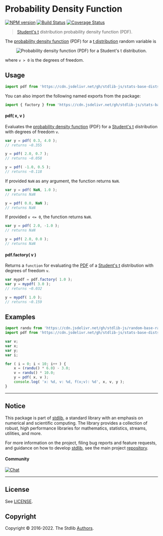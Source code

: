<!--

@license Apache-2.0

Copyright (c) 2018 The Stdlib Authors.

Licensed under the Apache License, Version 2.0 (the "License");
you may not use this file except in compliance with the License.
You may obtain a copy of the License at

   http://www.apache.org/licenses/LICENSE-2.0

Unless required by applicable law or agreed to in writing, software
distributed under the License is distributed on an "AS IS" BASIS,
WITHOUT WARRANTIES OR CONDITIONS OF ANY KIND, either express or implied.
See the License for the specific language governing permissions and
limitations under the License.

-->

# Probability Density Function

[![NPM version][npm-image]][npm-url] [![Build Status][test-image]][test-url] [![Coverage Status][coverage-image]][coverage-url] <!-- [![dependencies][dependencies-image]][dependencies-url] -->

> [Student's t][t-distribution] distribution probability density function (PDF).

<section class="intro">

The [probability density function][pdf] (PDF) for a [t distribution][t-distribution] random variable is

<!-- <equation class="equation" label="eq:t_pdf" align="center" raw="\frac{1} {\sqrt{\nu}\,B\left( \tfrac{1}{2}, \tfrac{\nu}{2} \right )} \left(1+\frac{x^2}{\nu} \right)^{-\frac{\nu+1}{2}}" alt="Probability density function (PDF) for a Student's t distribution."> -->

<div class="equation" align="center" data-raw-text="\frac{1} {\sqrt{\nu}\,B\left( \tfrac{1}{2}, \tfrac{\nu}{2} \right )} \left(1+\frac{x^2}{\nu} \right)^{-\frac{\nu+1}{2}}" data-equation="eq:t_pdf">
    <img src="https://cdn.jsdelivr.net/gh/stdlib-js/stdlib@591cf9d5c3a0cd3c1ceec961e5c49d73a68374cb/lib/node_modules/@stdlib/stats/base/dists/t/pdf/docs/img/equation_t_pdf.svg" alt="Probability density function (PDF) for a Student's t distribution.">
    <br>
</div>

<!-- </equation> -->

where `v > 0` is the degrees of freedom.

</section>

<!-- /.intro -->



<section class="usage">

## Usage

```javascript
import pdf from 'https://cdn.jsdelivr.net/gh/stdlib-js/stats-base-dists-t-pdf@deno/mod.js';
```

You can also import the following named exports from the package:

```javascript
import { factory } from 'https://cdn.jsdelivr.net/gh/stdlib-js/stats-base-dists-t-pdf@deno/mod.js';
```

#### pdf( x, v )

Evaluates the [probability density function][pdf] (PDF) for a [Student's t][t-distribution] distribution with degrees of freedom `v`.

```javascript
var y = pdf( 0.3, 4.0 );
// returns ~0.355

y = pdf( 2.0, 0.7 );
// returns ~0.058

y = pdf( -1.0, 0.5 );
// returns ~0.118
```

If provided `NaN` as any argument, the function returns `NaN`.

```javascript
var y = pdf( NaN, 1.0 );
// returns NaN

y = pdf( 0.0, NaN );
// returns NaN
```

If provided `v <= 0`, the function returns `NaN`.

```javascript
var y = pdf( 2.0, -1.0 );
// returns NaN

y = pdf( 2.0, 0.0 );
// returns NaN
```

#### pdf.factory( v )

Returns a `function` for evaluating the [PDF][pdf] of a [Student's t][t-distribution] distribution with degrees of freedom `v`.

```javascript
var mypdf = pdf.factory( 1.0 );
var y = mypdf( 3.0 );
// returns ~0.032

y = mypdf( 1.0 );
// returns ~0.159
```

</section>

<!-- /.usage -->

<section class="examples">

## Examples

<!-- eslint no-undef: "error" -->

```javascript
import randu from 'https://cdn.jsdelivr.net/gh/stdlib-js/random-base-randu@deno/mod.js';
import pdf from 'https://cdn.jsdelivr.net/gh/stdlib-js/stats-base-dists-t-pdf@deno/mod.js';

var v;
var x;
var y;
var i;

for ( i = 0; i < 10; i++ ) {
    x = (randu() * 6.0) - 3.0;
    v = randu() * 10.0;
    y = pdf( x, v );
    console.log( 'x: %d, v: %d, f(x;v): %d', x, v, y );
}
```

</section>

<!-- /.examples -->

<!-- Section for related `stdlib` packages. Do not manually edit this section, as it is automatically populated. -->

<section class="related">

</section>

<!-- /.related -->

<!-- Section for all links. Make sure to keep an empty line after the `section` element and another before the `/section` close. -->


<section class="main-repo" >

* * *

## Notice

This package is part of [stdlib][stdlib], a standard library with an emphasis on numerical and scientific computing. The library provides a collection of robust, high performance libraries for mathematics, statistics, streams, utilities, and more.

For more information on the project, filing bug reports and feature requests, and guidance on how to develop [stdlib][stdlib], see the main project [repository][stdlib].

#### Community

[![Chat][chat-image]][chat-url]

---

## License

See [LICENSE][stdlib-license].


## Copyright

Copyright &copy; 2016-2022. The Stdlib [Authors][stdlib-authors].

</section>

<!-- /.stdlib -->

<!-- Section for all links. Make sure to keep an empty line after the `section` element and another before the `/section` close. -->

<section class="links">

[npm-image]: http://img.shields.io/npm/v/@stdlib/stats-base-dists-t-pdf.svg
[npm-url]: https://npmjs.org/package/@stdlib/stats-base-dists-t-pdf

[test-image]: https://github.com/stdlib-js/stats-base-dists-t-pdf/actions/workflows/test.yml/badge.svg?branch=main
[test-url]: https://github.com/stdlib-js/stats-base-dists-t-pdf/actions/workflows/test.yml?query=branch:main

[coverage-image]: https://img.shields.io/codecov/c/github/stdlib-js/stats-base-dists-t-pdf/main.svg
[coverage-url]: https://codecov.io/github/stdlib-js/stats-base-dists-t-pdf?branch=main

<!--

[dependencies-image]: https://img.shields.io/david/stdlib-js/stats-base-dists-t-pdf.svg
[dependencies-url]: https://david-dm.org/stdlib-js/stats-base-dists-t-pdf/main

-->

[chat-image]: https://img.shields.io/gitter/room/stdlib-js/stdlib.svg
[chat-url]: https://gitter.im/stdlib-js/stdlib/

[stdlib]: https://github.com/stdlib-js/stdlib

[stdlib-authors]: https://github.com/stdlib-js/stdlib/graphs/contributors

[umd]: https://github.com/umdjs/umd
[es-module]: https://developer.mozilla.org/en-US/docs/Web/JavaScript/Guide/Modules

[deno-url]: https://github.com/stdlib-js/stats-base-dists-t-pdf/tree/deno
[umd-url]: https://github.com/stdlib-js/stats-base-dists-t-pdf/tree/umd
[esm-url]: https://github.com/stdlib-js/stats-base-dists-t-pdf/tree/esm
[branches-url]: https://github.com/stdlib-js/stats-base-dists-t-pdf/blob/main/branches.md

[stdlib-license]: https://raw.githubusercontent.com/stdlib-js/stats-base-dists-t-pdf/main/LICENSE

[pdf]: https://en.wikipedia.org/wiki/Probability_density_function

[t-distribution]: https://en.wikipedia.org/wiki/Student%27s_t-distribution

</section>

<!-- /.links -->
